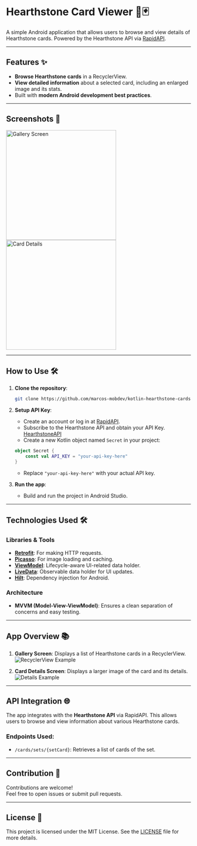 # Hearthstone Card Viewer 📜🃏

A simple Android application that allows users to browse and view details of Hearthstone cards. Powered by the Hearthstone API via [RapidAPI](https://rapidapi.com/).

---

## Features ✨
- **Browse Hearthstone cards** in a RecyclerView.
- **View detailed information** about a selected card, including an enlarged image and its stats.
- Built with **modern Android development best practices**.

---

## Screenshots 📸
<div>
  <img src="cardGallery.png" alt="Gallery Screen" width="300" style="display:inline-block; margin-right: 10px;">
  <img src="image.png" alt="Card Details" width="300" style="display:inline-block;">
</div>

---

## How to Use 🛠️

1. **Clone the repository**:
    ```bash
    git clone https://github.com/marcos-mobdev/kotlin-hearthstone-cards
    ```

2. **Setup API Key**:
    - Create an account or log in at [RapidAPI](https://rapidapi.com/auth/sign-up).
    - Subscribe to the Hearthstone API and obtain your API Key. [HearthstoneAPI](https://rapidapi.com/omgvamp/api/hearthstone)
    - Create a new Kotlin object named `Secret` in your project:

    ```kotlin
    object Secret {
        const val API_KEY = "your-api-key-here"
    }
    ```

    - Replace `"your-api-key-here"` with your actual API key.

3. **Run the app**:
    - Build and run the project in Android Studio.

---

## Technologies Used 🛠️

### Libraries & Tools
- **[Retrofit](https://square.github.io/retrofit/)**: For making HTTP requests.
- **[Picasso](https://square.github.io/picasso/)**: For image loading and caching.
- **[ViewModel](https://developer.android.com/topic/libraries/architecture/viewmodel)**: Lifecycle-aware UI-related data holder.
- **[LiveData](https://developer.android.com/topic/libraries/architecture/livedata)**: Observable data holder for UI updates.
- **[Hilt](https://dagger.dev/hilt/)**: Dependency injection for Android.

### Architecture
- **MVVM (Model-View-ViewModel)**: Ensures a clean separation of concerns and easy testing.

---

## App Overview 📚

1. **Gallery Screen**: Displays a list of Hearthstone cards in a RecyclerView.  
   ![RecyclerView Example](cardGallery.png) 

2. **Card Details Screen**: Displays a larger image of the card and its details.  
   ![Details Example](image.png) 

---

## API Integration 🌐

The app integrates with the **Hearthstone API** via RapidAPI. This allows users to browse and view information about various Hearthstone cards.

### Endpoints Used:
- `/cards/sets/{setCard}`: Retrieves a list of cards of the set.

---

## Contribution 🤝

Contributions are welcome!  
Feel free to open issues or submit pull requests.

---

## License 📄

This project is licensed under the MIT License. See the [LICENSE](LICENSE) file for more details.
